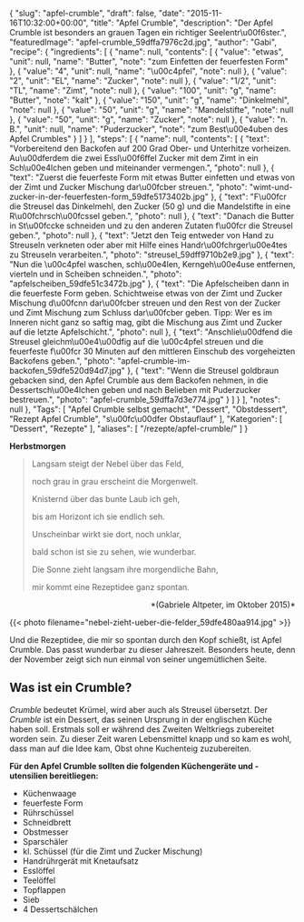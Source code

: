 {
    "slug": "apfel-crumble",
    "draft": false,
    "date": "2015-11-16T10:32:00+00:00",
    "title": "Apfel Crumble",
    "description": "Der Apfel Crumble ist besonders an grauen Tagen ein richtiger Seelentr\u00f6ster.",
    "featuredImage": "apfel-crumble_59dffa7976c2d.jpg",
    "author": "Gabi",
    "recipe": {
        "ingredients": [
            {
                "name": null,
                "contents": [
                    {
                        "value": "etwas",
                        "unit": null,
                        "name": "Butter",
                        "note": "zum Einfetten der feuerfesten Form"
                    },
                    {
                        "value": "4",
                        "unit": null,
                        "name": "\u00c4pfel",
                        "note": null
                    },
                    {
                        "value": "2",
                        "unit": "EL",
                        "name": "Zucker",
                        "note": null
                    },
                    {
                        "value": "1\/2",
                        "unit": "TL",
                        "name": "Zimt",
                        "note": null
                    },
                    {
                        "value": "100",
                        "unit": "g",
                        "name": "Butter",
                        "note": "kalt"
                    },
                    {
                        "value": "150",
                        "unit": "g",
                        "name": "Dinkelmehl",
                        "note": null
                    },
                    {
                        "value": "50",
                        "unit": "g",
                        "name": "Mandelstifte",
                        "note": null
                    },
                    {
                        "value": "50",
                        "unit": "g",
                        "name": "Zucker",
                        "note": null
                    },
                    {
                        "value": "n. B.",
                        "unit": null,
                        "name": "Puderzucker",
                        "note": "zum Best\u00e4uben des Apfel Crumbles"
                    }
                ]
            }
        ],
        "steps": [
            {
                "name": null,
                "contents": [
                    {
                        "text": "Vorbereitend den Backofen auf 200 Grad Ober- und Unterhitze vorheizen. Au\u00dferdem die zwei Essl\u00f6ffel Zucker mit dem Zimt in ein Sch\u00e4lchen geben und miteinander vermengen.",
                        "photo": null
                    },
                    {
                        "text": "Zuerst die feuerfeste Form mit etwas Butter einfetten und etwas von der Zimt und Zucker Mischung dar\u00fcber streuen.",
                        "photo": "wimt-und-zucker-in-der-feuerfesten-form_59dfe5173402b.jpg"
                    },
                    {
                        "text": "F\u00fcr die Streusel das Dinkelmehl, den Zucker (50 g) und die Mandelstifte in eine R\u00fchrsch\u00fcssel geben.",
                        "photo": null
                    },
                    {
                        "text": "Danach die Butter in St\u00fccke schneiden und zu den anderen Zutaten f\u00fcr die Streusel geben.",
                        "photo": null
                    },
                    {
                        "text": "Jetzt den Teig entweder von Hand zu Streuseln verkneten oder aber mit Hilfe eines Handr\u00fchrger\u00e4tes zu Streuseln verarbeiten.",
                        "photo": "streusel_59dff9710b2e9.jpg"
                    },
                    {
                        "text": "Nun die \u00c4pfel waschen, sch\u00e4len, Kerngeh\u00e4use entfernen, vierteln und in Scheiben schneiden.",
                        "photo": "apfelscheiben_59dfe51c3472b.jpg"
                    },
                    {
                        "text": "Die Apfelscheiben dann in die feuerfeste Form geben. Schichtweise etwas von der Zimt und Zucker Mischung d\u00fcnn dar\u00fcber streuen und den Rest von der Zucker und Zimt Mischung zum Schluss dar\u00fcber geben. Tipp: Wer es im Inneren nicht ganz so saftig mag, gibt die Mischung aus Zimt und Zucker auf die letzte Apfelschicht.",
                        "photo": null
                    },
                    {
                        "text": "Anschlie\u00dfend die Streusel gleichm\u00e4\u00dfig auf die \u00c4pfel streuen und die feuerfeste f\u00fcr 30 Minuten auf den mittleren Einschub des vorgeheizten Backofens geben.",
                        "photo": "apfel-crumble-im-backofen_59dfe520d94d7.jpg"
                    },
                    {
                        "text": "Wenn die Streusel goldbraun gebacken sind, den Apfel Crumble aus dem Backofen nehmen, in die Dessertsch\u00e4lchen geben und nach Belieben mit Puderzucker bestreuen.",
                        "photo": "apfel-crumble_59dffa7d3e774.jpg"
                    }
                ]
            }
        ],
        "notes": null
    },
    "Tags": [
        "Apfel Crumble selbst gemacht",
        "Dessert",
        "Obstdessert",
        "Rezept Apfel Crumble",
        "s\u00fc\u00dfer Obstauflauf"
    ],
    "Kategorien": [
        "Dessert",
        "Rezepte"
    ],
    "aliases": [
        "\/rezepte\/apfel-crumble\/"
    ]
}

**Herbstmorgen**

> Langsam steigt der Nebel über das Feld,
>
> noch grau in grau erscheint die Morgenwelt.
>
> Knisternd über das bunte Laub ich geh,
>
> bis am Horizont ich sie endlich seh.
>
> Unscheinbar wirkt sie dort, noch unklar,
>
> bald schon ist sie zu sehen, wie wunderbar.
>
> Die Sonne zieht langsam ihre morgendliche Bahn,
>
> mir kommt eine Rezeptidee ganz spontan.

<p style="text-align: right;">
 *(Gabriele Altpeter, im Oktober 2015)*
</p>

{{< photo filename="nebel-zieht-ueber-die-felder_59dfe480aa914.jpg" >}}

Und die Rezeptidee, die mir so spontan durch den Kopf schießt, ist Apfel Crumble. Das passt wunderbar zu dieser Jahreszeit. Besonders heute, denn der November zeigt sich nun einmal von seiner ungemütlichen Seite.

## Was ist ein Crumble?

*Crumble* bedeutet Krümel, wird aber auch als Streusel übersetzt. Der *Crumble* ist ein Dessert, das seinen Ursprung in der englischen Küche haben soll. Erstmals soll er während des Zweiten Weltkriegs zubereitet worden sein. Zu dieser Zeit waren Lebensmittel knapp und so kam es wohl, dass man auf die Idee kam, Obst ohne Kuchenteig zuzubereiten.

**Für den Apfel Crumble sollten die folgenden Küchengeräte und -utensilien bereitliegen:**

 * Küchenwaage
 * feuerfeste Form
 * Rührschüssel
 * Schneidbrett
 * Obstmesser
 * Sparschäler
 * kl. Schüssel (für die Zimt und Zucker Mischung)
 * Handrührgerät mit Knetaufsatz
 * Esslöffel
 * Teelöffel
 * Topflappen
 * Sieb
 * 4 Dessertschälchen